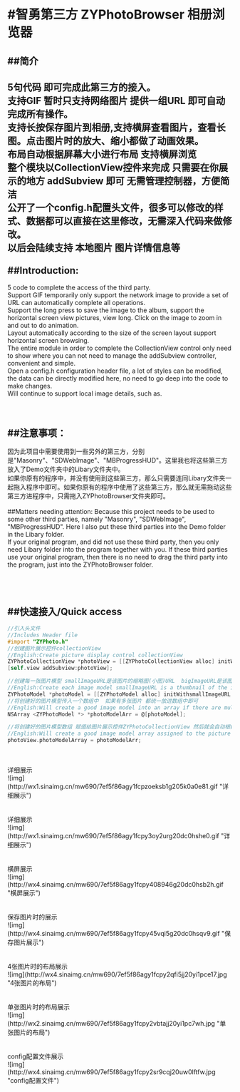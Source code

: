 #智勇第三方 ZYPhotoBrowser 相册浏览器 
==== 
##简介
----
5句代码 即可完成此第三方的接入。<br>
支持GIF 暂时只支持网络图片  提供一组URL 即可自动完成所有操作。<br> 
支持长按保存图片到相册,支持横屏查看图片，查看长图。点击图片时的放大、缩小都做了动画效果。<br>
布局自动根据屏幕大小进行布局  支持横屏浏览<br>
整个模块以CollectionView控件来完成 只需要在你展示的地方 addSubview 即可  无需管理控制器，方便简洁<br>
公开了一个config.h配置头文件，很多可以修改的样式、数据都可以直接在这里修改，无需深入代码来做修改。<br>
以后会陆续支持 本地图片 图片详情信息等<br>
<br>
##Introduction:
----
5 code to complete the access of the third party.<br>
Support GIF temporarily only support the network image to provide a set of URL can automatically complete all operations.<br> 
Support the long press to save the image to the album, support the horizontal screen view pictures, view long. Click on the image to zoom in and out to do animation. <br>
Layout automatically according to the size of the screen layout support horizontal screen browsing. <br>
The entire module in order to complete the CollectionView control only need to show where you can not need to manage the addSubview controller, convenient and simple.<br>
Open a config.h configuration header file, a lot of styles can be modified, the data can be directly modified here, no need to go deep into the code to make changes.<br>
Will continue to support local image details, such as. <br>
<br>
<br>

##注意事项：
----
因为此项目中需要使用到一些另外的第三方，分别是"Masonry"、"SDWebImage"、"MBProgressHUD"。这里我也将这些第三方放入了Demo文件夹中的Libary文件夹中。<br>
如果你原有的程序中，并没有使用到这些第三方，那么只需要连同Libary文件夹一起拖入程序中即可。如果你原有的程序中使用了这些第三方，那么就无需拖动这些第三方进程序中，只需拖入ZYPhotoBrowser文件夹即可。<br>
<br>
##Matters needing attention:
Because this project needs to be used to some other third parties, namely "Masonry", "SDWebImage", "MBProgressHUD". Here I also put these third parties into the Demo folder in the Libary folder. <br>
If your original program, and did not use these third party, then you only need Libary folder into the program together with you. If these third parties use your original program, then there is no need to drag the third party into the program, just into the ZYPhotoBrowser folder.<br>
<br>
<br>
<br>

##快速接入/Quick access
----

```Objective-C
//引入头文件
//Includes Header file
#import "ZYPhoto.h"
//创建图片展示控件collectionView
//English:Create picture display control collectionView
ZYPhotoCollectionView *photoView = [[ZYPhotoCollectionView alloc] initWithFrame:CGRectMake(0, 0, 414, 300)];
[self.view addSubview:photoView];

//创建每一张图片模型 smallImageURL是该图片的缩略图(小图)URL  bigImageURL是该图片放大至全屏时展示的大图URL
//English:Create each image model smallImageURL is a thumbnail of the image (thumbnail) URL bigImageURL is the image enlarged to full screen display of the big picture URL
ZYPhotoModel *photoModel = [[ZYPhotoModel alloc] initWithsmallImageURL:@"http://ww2.sinaimg.cn/thumbnail/9ecab84ejw1emgd5nd6eaj20c80c8q4a.jpg" bigImageURL:@"http://ww2.sinaimg.cn/bmiddle/9ecab84ejw1emgd5nd6eaj20c80c8q4a.jpg"];
//将创建好的图片模型传入一个数组中  如果有多张图片 都统一放进数组中即可
//English:Will create a good image model into an array if there are multiple images are unified into the array can be
NSArray <ZYPhotoModel *> *photoModelArr = @[photoModel];

//将创建好的图片模型数组 赋值给图片展示控件ZYPhotoCollectionView 然后就会自动根据图片数量进行布局
//English:Will create a good image model array assigned to the picture display control ZYPhotoCollectionView and then automatically according to the number of images for layout
photoView.photoModelArray = photoModelArr;
```

<br>
<br>
详细展示
<br>
![img](http://wx1.sinaimg.cn/mw690/7ef5f86agy1fcpzoeksb1g205k0a0e81.gif "详细展示")
<br>
<br>
<br>
详细展示
<br>
![img](http://wx1.sinaimg.cn/mw690/7ef5f86agy1fcpy3oy2urg20dc0hshe0.gif "详细展示")
<br>
<br>
<br>
横屏展示
<br>
![img](http://wx4.sinaimg.cn/mw690/7ef5f86agy1fcpy408946g20dc0hsb2h.gif "横屏展示")
<br>
<br>
<br>
保存图片时的展示
<br>
![img](http://wx4.sinaimg.cn/mw690/7ef5f86agy1fcpy45vqi5g20dc0hsqv9.gif "保存图片展示")
<br>
<br>
<br>
4张图片时的布局展示
<br>
![img](http://wx4.sinaimg.cn/mw690/7ef5f86agy1fcpy2qfi5jj20yi1pce17.jpg "4张图片的布局")
<br>
<br>
<br>
单张图片时的布局展示
<br>
![img](http://wx2.sinaimg.cn/mw690/7ef5f86agy1fcpy2vbtajj20yi1pc7wh.jpg "单张图片的布局")
<br>
<br>
<br>
config配置文件展示
<br>
![img](http://wx4.sinaimg.cn/mw690/7ef5f86agy1fcpy2sr9cqj20uw0lftfw.jpg "config配置文件")




